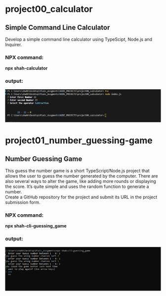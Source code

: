 <div>
    <h1>project00_calculator</h1>
    <h2>Simple Command Line Calculator</h2>
    <p>Develop a simple command line calculator using TypeScipt, Node.js and Inquirer.</p>
    <h3>NPX command:</h3>
    <p><b>npx shah-calculator</b></p>
    <h3>output:</h3>
    <div>
        <img src="../assets/images/project00_calculator-output.PNG"  width="600" >
    </div>
    
</div>


<div>
    <h1>project01_number_guessing-game</h1>
    <h2>Number Guessing Game</h2>
    <p>This guess the number game is a short TypeScript/Node.js project that allows the user to guess the number generated by the computer. There are also several ways to alter the game, like adding more rounds or displaying the score. It’s quite simple and uses the random function to generate a number.
 <br>
Create a GitHub repository for the project and submit its URL in the project submission form.</p>
    <h3>NPX command:</h3>
    <p><b>npx shah-cli-guessing_game</b></p>
    <h3>output:</h3>
    <div>
       
<img src="../assets/images/project01_number_guessing-game-output.PNG"  width="600" >
    </div>
    
</div>